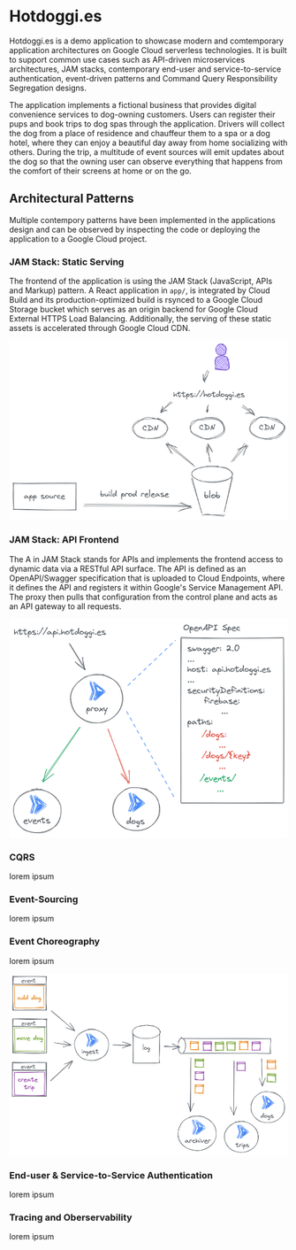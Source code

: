 # Hotdoggi.es

Hotdoggi.es is a demo application to showcase modern and comtemporary application architectures on Google Cloud serverless technologies. It is built to support common use cases such as API-driven microservices architectures, JAM stacks, contemporary end-user and service-to-service authentication, event-driven patterns and Command Query Responsibility Segregation designs.

The application implements a fictional business that provides digital convenience services to dog-owning customers. Users can register their pups and book trips to dog spas through the application. Drivers will collect the dog from a place of residence and chauffeur them to a spa or a dog hotel, where they can enjoy a beautiful day away from home socializing with others. During the trip, a multitude of event sources will emit updates about the dog so that the owning user can observe everything that happens from the comfort of their screens at home or on the go.

## Architectural Patterns

Multiple contempory patterns have been implemented in the applications design and can be observed by inspecting the code or deploying the application to a Google Cloud project.

### JAM Stack: Static Serving

The frontend of the application is using the JAM Stack (JavaScript, APIs and Markup) pattern. A React application in `app/`, is integrated by Cloud Build and its production-optimized build is rsynced to a Google Cloud Storage bucket which serves as an origin backend for Google Cloud External HTTPS Load Balancing. Additionally, the serving of these static assets is accelerated through Google Cloud CDN.

![Build pipeline and CDN-accelerated serving of static frontend assets](diagrams/static_serving.png)

### JAM Stack: API Frontend

The A in JAM Stack stands for APIs and implements the frontend access to dynamic data via a RESTful API surface. The API is defined as an OpenAPI/Swagger specification that is uploaded to Cloud Endpoints, where it defines the API and registers it within Google's Service Management API. The proxy then pulls that configuration from the control plane and acts as an API gateway to all requests.

![RESTful API via ESPv2 proxy on Cloud Run with Cloud Endpoints control plane](diagrams/proxy.png)

### CQRS

lorem ipsum

### Event-Sourcing

lorem ipsum

### Event Choreography

lorem ipsum

![Powerful event orchestration through a $all event stream on Pub/Sub with filtered push-subscriptions](diagrams/orchestration.png)

### End-user & Service-to-Service Authentication 

lorem ipsum

### Tracing and Oberservability

lorem ipsum
